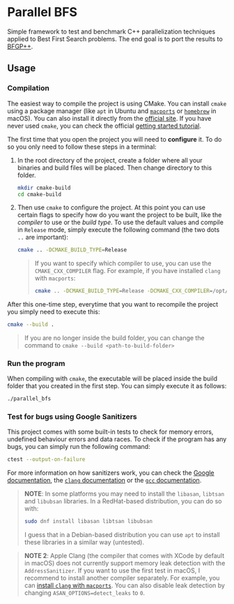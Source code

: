 # Parallel BFS

Simple framework to test and benchmark C++ parallelization techniques applied to Best First Search problems.
The end goal is to port the results to [BFGP++](https://github.com/jsego/bfgp-pp). 

## Usage

### Compilation

The easiest way to compile the project is using CMake. You can install `cmake` using a package manager (like `apt` in
Ubuntu and [`macports`](https://www.macports.org/) or [`homebrew`](https://brew.sh/) in macOS). You can also install it
directly from the [official site](https://cmake.org/). If you have never used `cmake`, you can check the official
[getting started tutorial](https://cmake.org/cmake/help/book/mastering-cmake/chapter/Getting%20Started.html).

The first time that you open the project you will need to **configure** it. To do so you only need to follow these steps
in a terminal:

1. In the root directory of the project, create a folder where all your binaries and build files will be placed.
Then change directory to this folder.

    ```bash
    mkdir cmake-build
    cd cmake-build
    ```
2. Then use `cmake` to configure the project. At this point you can use certain flags to specify how do you want the
project to be built, like the *compiler* to use or the *build type*. To use the default values and compile in `Release`
mode, simply execute the following command (the two dots `..` are important):

    ```bash
    cmake .. -DCMAKE_BUILD_TYPE=Release
    ```

    > If you want to specify which compiler to use, you can use the `CMAKE_CXX_COMPILER` flag. For example, if you
    have installed `clang` with `macports`:
   > ```bash
   > cmake .. -DCMAKE_BUILD_TYPE=Release -DCMAKE_CXX_COMPILER=/opt/local/bin/clang++-mp-17
   > ```
After this one-time step, everytime that you want to recompile the project you simply need to execute this:

```bash
cmake --build .
```

> If you are no longer inside the build folder, you can change the command to `cmake --build <path-to-build-folder>`

### Run the program

When compiling with `cmake`, the executable will be placed inside the build folder that you created in the first step.
You can simply execute it as follows:

```bash
./parallel_bfs
```

### Test for bugs using Google Sanitizers

This project comes with some built-in tests to check for memory errors, undefined behaviour errors and data races. To
check if the program has any bugs, you can simply run the following command:

```bash
ctest --output-on-failure
```

For more information on how sanitizers work, you can check the [Google documentation](https://github.com/google/sanitizers/wiki),
the [`clang` documentation](https://clang.llvm.org/docs/UsersManual.html#controlling-code-generation) or the
[`gcc` documentation](https://gcc.gnu.org/onlinedocs/gcc/Instrumentation-Options.html#index-fsanitize_003daddress).

> **NOTE**: In some platforms you may need to install the `libasan`, `libtsan` and `libubsan` libraries. In a RedHat-based
> distribution, you can do so with:
> ```bash
> sudo dnf install libasan libtsan libubsan
> ```
> I guess that in a Debian-based distribution you can use `apt` to install these libraries in a similar way (untested).

> **NOTE 2**: Apple Clang (the compiler that comes with XCode by default in macOS) does not currently support memory leak
> detection with the `AddressSanitizer`. If you want to use the first test in macOS, I recommend to install another compiler
> separately. For example, you can [install `clang` with `macports`](https://ports.macports.org/search/?q=clang&name=on).
> You can also disable leak detection by changing `ASAN_OPTIONS=detect_leaks` to `0`.
